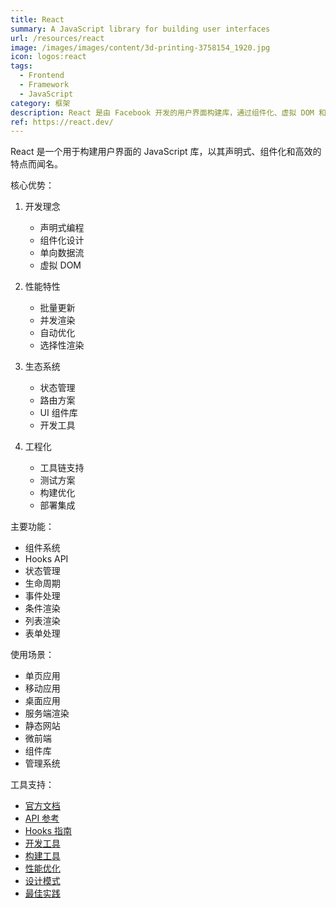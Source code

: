 ```yaml
---
title: React
summary: A JavaScript library for building user interfaces
url: /resources/react
image: /images/images/content/3d-printing-3758154_1920.jpg
icon: logos:react
tags:
  - Frontend
  - Framework
  - JavaScript
category: 框架
description: React 是由 Facebook 开发的用户界面构建库，通过组件化、虚拟 DOM 和单向数据流等创新概念，彻底改变了前端开发方式。
ref: https://react.dev/
---
```


React 是一个用于构建用户界面的 JavaScript 库，以其声明式、组件化和高效的特点而闻名。

核心优势：

1. 开发理念
   - 声明式编程
   - 组件化设计
   - 单向数据流
   - 虚拟 DOM

2. 性能特性
   - 批量更新
   - 并发渲染
   - 自动优化
   - 选择性渲染

3. 生态系统
   - 状态管理
   - 路由方案
   - UI 组件库
   - 开发工具

4. 工程化
   - 工具链支持
   - 测试方案
   - 构建优化
   - 部署集成

主要功能：
- 组件系统
- Hooks API
- 状态管理
- 生命周期
- 事件处理
- 条件渲染
- 列表渲染
- 表单处理

使用场景：
- 单页应用
- 移动应用
- 桌面应用
- 服务端渲染
- 静态网站
- 微前端
- 组件库
- 管理系统

工具支持：
- [官方文档](https://react.dev/learn)
- [API 参考](https://react.dev/reference/react)
- [Hooks 指南](https://react.dev/reference/react/hooks)
- [开发工具](https://react.dev/learn/react-developer-tools)
- [构建工具](https://create-react-app.dev/)
- [性能优化](https://react.dev/learn/render-and-commit)
- [设计模式](https://react.dev/learn/thinking-in-react)
- [最佳实践](https://react.dev/learn/keeping-components-pure)
